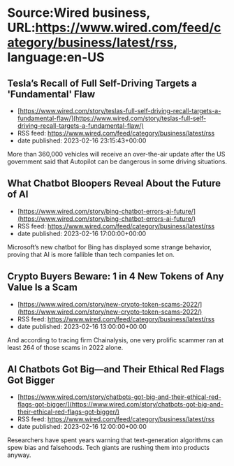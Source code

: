 # Source:Wired business, URL:https://www.wired.com/feed/category/business/latest/rss, language:en-US

## Tesla’s Recall of Full Self-Driving Targets a 'Fundamental' Flaw
 - [https://www.wired.com/story/teslas-full-self-driving-recall-targets-a-fundamental-flaw/](https://www.wired.com/story/teslas-full-self-driving-recall-targets-a-fundamental-flaw/)
 - RSS feed: https://www.wired.com/feed/category/business/latest/rss
 - date published: 2023-02-16 23:15:43+00:00

More than 360,000 vehicles will receive an over-the-air update after the US government said that Autopilot can be dangerous in some driving situations.

## What Chatbot Bloopers Reveal About the Future of AI
 - [https://www.wired.com/story/bing-chatbot-errors-ai-future/](https://www.wired.com/story/bing-chatbot-errors-ai-future/)
 - RSS feed: https://www.wired.com/feed/category/business/latest/rss
 - date published: 2023-02-16 17:00:00+00:00

Microsoft’s new chatbot for Bing has displayed some strange behavior, proving that AI is more fallible than tech companies let on.

## Crypto Buyers Beware: 1 in 4 New Tokens of Any Value Is a Scam
 - [https://www.wired.com/story/new-crypto-token-scams-2022/](https://www.wired.com/story/new-crypto-token-scams-2022/)
 - RSS feed: https://www.wired.com/feed/category/business/latest/rss
 - date published: 2023-02-16 13:00:00+00:00

And according to tracing firm Chainalysis, one very prolific scammer ran at least 264 of those scams in 2022 alone.

## AI Chatbots Got Big—and Their Ethical Red Flags Got Bigger
 - [https://www.wired.com/story/chatbots-got-big-and-their-ethical-red-flags-got-bigger/](https://www.wired.com/story/chatbots-got-big-and-their-ethical-red-flags-got-bigger/)
 - RSS feed: https://www.wired.com/feed/category/business/latest/rss
 - date published: 2023-02-16 12:00:00+00:00

Researchers have spent years warning that text-generation algorithms can spew bias and falsehoods. Tech giants are rushing them into products anyway.

